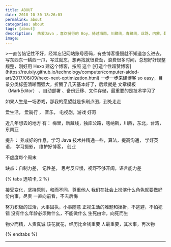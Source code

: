 ```yaml
---
title: ABOUT
date: 2018-10-30 18:26:03
permalink: about
categories: about
tags: [about]
description:  热爱Java ，喜欢骑行的 Boy，骑过海南，川藏线，青藏线，丝路，内蒙，翻过秦岭，三峡，环过太湖，没走过新藏线，滇藏线，独库，也没环过台，更没环中国......未来可期，没有女朋友的话
image:
---
```

<p class="description"></p>
>一直苦恼记性不好，经常忘记网站账号密码，有些博客慢慢就不知道怎么进去，写东西东一鳞西一爪，写过就忘，想再找就很费劲，浪费很多时间，总想好好规整规整，刚好用 Hexo 建这个博客，按照 这个 [打造个性超赞博客](https://reuixiy.github.io/technology/computer/computer-aided-art/2017/06/09/hexo-next-optimization.html) 一步一步来建博客 so easy，目录分类标签清晰而强大，折腾了几天基本好了，后续就是 文章模板（MarkEditor） 、自动部署 、备份迁移、文件存储，最重要的是技术学习了

<div class="note default"><p> 如果人生是一场游戏，那我的愿望就是多刷点图，到处走走</p></div>
<div class="note primary"><p> 爱生活， 爱骑行 ， 音乐， 电视剧，游戏  好奇</p></div>
<div class="note success"><p>近几年想去的地方    有： 梅里，新藏线，独库公路，喀纳斯，川西，东北，台湾，东南亚</p></div>
<div class="note info"><p>提升：   养成好的作息，学习 Java 技术并精通一些，算法，提高沟通， 学好英语， 学习摄影， 维护好博客， 创业 </p></div>
<div class="note warning"><p>不虚度每个周末</p></div>
<div class="note danger"><p>缺点：自制力差， 记性差， 思考反应慢，视野不够开阔，语言能力差</p></div>


{% tabs 选项卡, 2 %}
<!-- tab  世界-->
接受变化，坚持原则，和而不同，尊重他人
我们在社会上扮演什么角色就要做好份内事，尽责
一直向前看，不去后悔
<!-- endtab -->
<!-- tab  人生-->
努力积极的过活，大事固执，小事随意
正视生活的难题和挫折，不逃避，不怕犯错
没有什么年龄必须做什么，不能做什么
生死由命，向死而生
<!-- endtab -->
<!-- tab  价值-->
物少而精，人贵真诚
该花就花，经历比金钱重要
人最重要，其次事，再次物
<!-- endtab -->
{% endtabs %}
- - - 